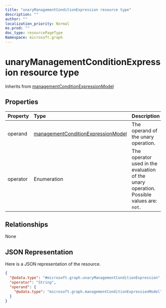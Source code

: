 ```yaml
---
title: "unaryManagementConditionExpression resource type"
description: ""
author: ""
localization_priority: Normal
ms.prod: ""
doc_type: resourcePageType
Namespace: microsoft.graph
---
```



# unaryManagementConditionExpression resource type




Inherits from [managementConditionExpressionModel](../resources/managementConditionExpressionModel.md)

## Properties
|Property|Type|Description|
|:---|:---|:---|
|operand|[managementConditionExpressionModel](../resources/managementConditionExpressionModel.md)|The operand of the unary operation.|
|operator|Enumeration|The operator used in the evaluation of the unary operation. Possible values are: `not`.|

## Relationships
None

## JSON Representation
Here is a JSON representation of the resource.
<!-- {
  "blockType": "resource",
  "@odata.type": "microsoft.graph.unaryManagementConditionExpression"
}
-->
``` json
{
  "@odata.type": "#microsoft.graph.unaryManagementConditionExpression",
  "operator": "String",
  "operand": {
    "@odata.type": "microsoft.graph.managementConditionExpressionModel"
  }
}
```

